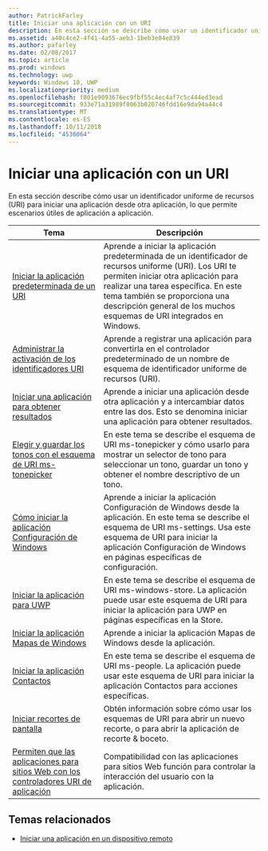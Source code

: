 ```yaml
---
author: PatrickFarley
title: Iniciar una aplicación con un URI
description: En esta sección se describe cómo usar un identificador uniforme de recursos (URI) para iniciar una aplicación desde otra aplicación.
ms.assetid: a40c4ce2-4f41-4a55-aeb3-1beb3e84e839
ms.author: pafarley
ms.date: 02/08/2017
ms.topic: article
ms.prod: windows
ms.technology: uwp
keywords: Windows 10, UWP
ms.localizationpriority: medium
ms.openlocfilehash: f801e9093676ec9fbf55c4ec4af7c5c444ed3ead
ms.sourcegitcommit: 933e71a31989f8063b020746fdd16e9da94a44c4
ms.translationtype: MT
ms.contentlocale: es-ES
ms.lasthandoff: 10/11/2018
ms.locfileid: "4536064"
---
```

# <a name="launch-an-app-with-a-uri"></a>Iniciar una aplicación con un URI

En esta sección describe cómo usar un identificador uniforme de recursos (URI) para iniciar una aplicación desde otra aplicación, lo que permite escenarios útiles de aplicación a aplicación.

| Tema | Descripción |
|-------|-------------|
| [Iniciar la aplicación predeterminada de un URI](launch-default-app.md) | Aprende a iniciar la aplicación predeterminada de un identificador de recursos uniforme (URI). Los URI te permiten iniciar otra aplicación para realizar una tarea específica. En este tema también se proporciona una descripción general de los muchos esquemas de URI integrados en Windows. |
| [Administrar la activación de los identificadores URI](handle-uri-activation.md) | Aprende a registrar una aplicación para convertirla en el controlador predeterminado de un nombre de esquema de identificador uniforme de recursos (URI). |
| [Iniciar una aplicación para obtener resultados](how-to-launch-an-app-for-results.md) | Aprende a iniciar una aplicación desde otra aplicación y a intercambiar datos entre las dos. Esto se denomina iniciar una aplicación para obtener resultados. |
| [Elegir y guardar los tonos con el esquema de URI ms-tonepicker](launch-ringtone-picker.md) | En este tema se describe el esquema de URI ms-tonepicker y cómo usarlo para mostrar un selector de tono para seleccionar un tono, guardar un tono y obtener el nombre descriptivo de un tono. |
| [Cómo iniciar la aplicación Configuración de Windows](launch-settings-app.md) | Aprende a iniciar la aplicación Configuración de Windows desde la aplicación. En este tema se describe el esquema de URI ms-settings. Usa este esquema de URI para iniciar la aplicación Configuración de Windows en páginas específicas de configuración. |
| [Iniciar la aplicación para UWP](launch-store-app.md) | En este tema se describe el esquema de URI ms-windows-store. La aplicación puede usar este esquema de URI para iniciar la aplicación para UWP en páginas específicas en la Store. |
| [Iniciar la aplicación Mapas de Windows](launch-maps-app.md) | Aprende a iniciar la aplicación Mapas de Windows desde la aplicación. |
| [Iniciar la aplicación Contactos](launch-people-apps.md) | En este tema se describe el esquema de URI ms-people. La aplicación puede usar este esquema de URI para iniciar la aplicación Contactos para acciones específicas. |
| [Iniciar recortes de pantalla](launch-screen-snipping.md) | Obtén información sobre cómo usar los esquemas de URI para abrir un nuevo recorte, o para abrir la aplicación de recorte & boceto. |
| [Permiten que las aplicaciones para sitios Web con los controladores URI de aplicación](web-to-app-linking.md) | Compatibilidad con las aplicaciones para sitios Web función para controlar la interacción del usuario con la aplicación. |

## <a name="related-topics"></a>Temas relacionados
* [Iniciar una aplicación en un dispositivo remoto](launch-a-remote-app.md)